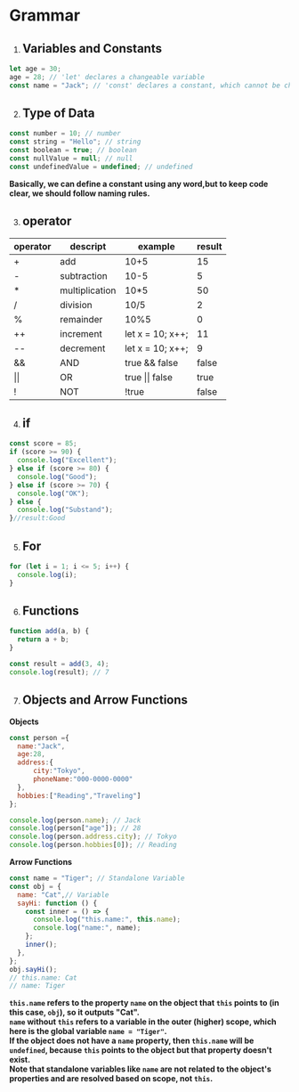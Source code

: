 # Grammar

1. ## Variables and Constants
```javascript
let age = 30;
age = 28; // 'let' declares a changeable variable
const name = "Jack"; // 'const' declares a constant, which cannot be changed
```
2. ## Type of Data
```javascript
const number = 10; // number
const string = "Hello"; // string
const boolean = true; // boolean
const nullValue = null; // null
const undefinedValue = undefined; // undefined
```
**Basically, we can define a constant using any word,but to keep code clear, we should follow naming rules.**

3. ## operator

| operator  | descript     | example          | result |
|-----------|--------------|------------------|--------|
| +         | add          | 10+5             | 15     |
| -         | subtraction  | 10-5             | 5      |
| *         |multiplication| 10*5             | 50     |
| /         | division     | 10/5             | 2      |
| %         | remainder    | 10%5             | 0      |
| ++        | increment    | let x = 10; x++; | 11     |
| --        | decrement    | let x = 10; x++; | 9      |
| &&        | AND          | true && false    | false  |
| \|\|      | OR           | true \|\| false  | true   |
| !         | NOT          | !true            | false  |

4. ## if
```JavaScript
const score = 85;
if (score >= 90) {
  console.log("Excellent");
} else if (score >= 80) {
  console.log("Good");
} else if (score >= 70) {
  console.log("OK");
} else {
  console.log("Substand");
}//result:Good
```

5. ## For
```JavaScript
for (let i = 1; i <= 5; i++) {
  console.log(i);
}
```

6. ## Functions
```JavaScript
function add(a, b) {
  return a + b;
}

const result = add(3, 4);
console.log(result); // 7
```
7. ## Objects and Arrow Functions
**Objects**
```JavaScript
const person ={
  name:"Jack",
  age:28,
  address:{
      city:"Tokyo",
      phoneName:"000-0000-0000"
  },
  hobbies:["Reading","Traveling"]
};

console.log(person.name); // Jack
console.log(person["age"]); // 28
console.log(person.address.city); // Tokyo
console.log(person.hobbies[0]); // Reading
```
**Arrow Functions**
```JavaScript
const name = "Tiger"; // Standalone Variable
const obj = {
  name: "Cat",// Variable
  sayHi: function () {
    const inner = () => {
      console.log("this.name:", this.name);
      console.log("name:", name);
    };
    inner();
  },
};
obj.sayHi();
// this.name: Cat 
// name: Tiger  
```
**`this.name` refers to the property `name` on the object that `this` points to (in this case, `obj`), so it outputs "Cat".  
`name` without `this` refers to a variable in the outer (higher) scope, which here is the global variable `name = "Tiger"`.  
If the object does not have a `name` property, then `this.name` will be `undefined`, because `this` points to the object but that property doesn't exist.  
Note that standalone variables like `name` are not related to the object's properties and are resolved based on scope, not `this`.**

